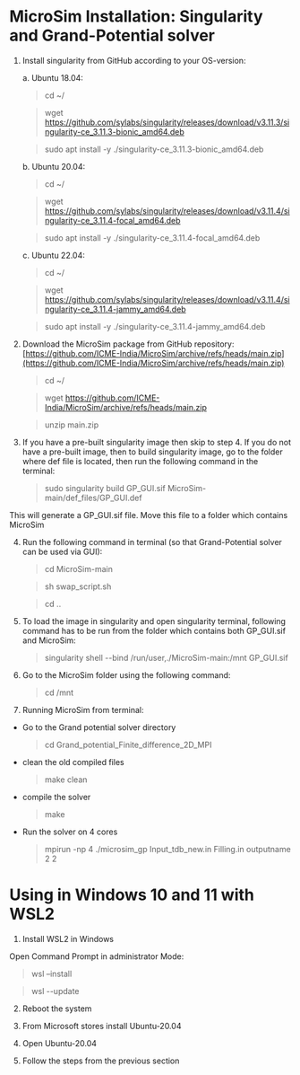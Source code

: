 # MicroSim Installation: Singularity and Grand-Potential solver

1. Install singularity from GitHub according to your OS-version:

    a. Ubuntu 18.04:
    
    > cd ~/
        
    > wget https://github.com/sylabs/singularity/releases/download/v3.11.3/singularity-ce_3.11.3-bionic_amd64.deb
        
    > sudo apt install -y ./singularity-ce_3.11.3-bionic_amd64.deb

    b. Ubuntu 20.04:
     
    > cd ~/
     	
    > wget https://github.com/sylabs/singularity/releases/download/v3.11.4/singularity-ce_3.11.4-focal_amd64.deb
     	
    > sudo apt install -y ./singularity-ce_3.11.4-focal_amd64.deb

    c. Ubuntu 22.04:
     
    > cd ~/
     	
    > wget https://github.com/sylabs/singularity/releases/download/v3.11.4/singularity-ce_3.11.4-jammy_amd64.deb
     	
    > sudo apt install -y ./singularity-ce_3.11.4-jammy_amd64.deb
        

2. Download the MicroSim package from GitHub repository: 
   [https://github.com/ICME-India/MicroSim/archive/refs/heads/main.zip](https://github.com/ICME-India/MicroSim/archive/refs/heads/main.zip)
   
   > cd ~/
   
   > wget https://github.com/ICME-India/MicroSim/archive/refs/heads/main.zip
   
   > unzip main.zip

3. If you have a pre-built singularity image then skip to step 4. If you do not have a pre-built image, then to build singularity image, go to the folder where def file is located, then run the following command in the terminal:

   > sudo singularity build GP_GUI.sif MicroSim-main/def_files/GP_GUI.def

This will generate a GP_GUI.sif file. Move this file to a folder which contains MicroSim

4. Run the following command in terminal (so that Grand-Potential solver can be used via GUI):

   > cd MicroSim-main

   > sh swap_script.sh

   > cd ..

5. To load the image in singularity and open singularity terminal, following command has to be run from the folder which contains both GP_GUI.sif and MicroSim:

   > singularity shell --bind /run/user,./MicroSim-main:/mnt GP_GUI.sif

6. Go to the MicroSim folder using the following command:

   > cd /mnt

7. Running MicroSim from terminal:

* Go to the Grand potential solver directory

  > cd Grand_potential_Finite_difference_2D_MPI

* clean the old compiled files

  > make clean

* compile the solver

  > make

* Run the solver on 4 cores

  > mpirun -np 4 ./microsim_gp Input_tdb_new.in Filling.in outputname 2 2    


# Using in Windows 10 and 11 with WSL2

1. Install WSL2 in Windows

Open Command Prompt in administrator Mode:

> wsl –install

> wsl --update

2. Reboot the system

3. From Microsoft stores install Ubuntu-20.04

4. Open Ubuntu-20.04

5. Follow the steps from the previous section

